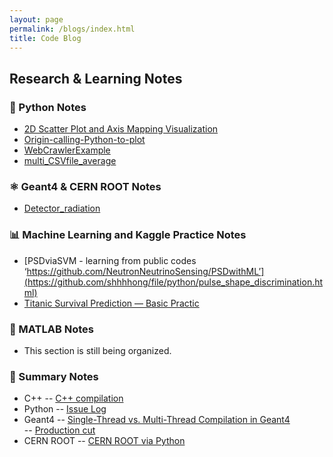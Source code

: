 ```yaml
---
layout: page
permalink: /blogs/index.html
title: Code Blog
---
```


## Research & Learning Notes

### 🐍 Python Notes

- [2D Scatter Plot and Axis Mapping Visualization](https://github.com/shhhhong/scatter-density)<br>
- [Origin-calling-Python-to-plot](https://github.com/shhhhong/Origin-calling-Python-to-plot)<br>
- [WebCrawlerExample](https://github.com/shhhhong/WebCrawlerExample)<br>
- [multi_CSVfile_average](https://github.com/shhhhong/multi_CSVfile_average)<br>


### ⚛️ Geant4 & CERN ROOT Notes

- [Detector_radiation](https://github.com/shhhhong/Detector_radiation)<br>

### 📊 Machine Learning and Kaggle Practice Notes

- [PSDviaSVM - learning from public codes ‘https://github.com/NeutronNeutrinoSensing/PSDwithML’](https://github.com/shhhhong/file/python/pulse_shape_discrimination.html)<br>
- [Titanic Survival Prediction — Basic Practic](https://github.com/shhhhong/kaggle-notes)<br>

### 📘 MATLAB Notes

- This section is still being organized.

### 🧾 Summary Notes

- C++
    -- [C++ compilation](https://github.com/shhhhong/file/c++/c++compileclang++.pages)<br>
- Python
    -- [Issue Log](https://github.com/shhhhong/file/python/Issue%20Log.pages)<br>
- Geant4
    -- [Single-Thread vs. Multi-Thread Compilation in Geant4](https://github.com/shhhhong/file/Geant4/Geant4_Thread_Comparison.pages)<br>
    -- [Production cut](https://github.com/shhhhong/file/Geant4/Production%20Cut.pages)<br>
- CERN ROOT
    -- [CERN ROOT via Python](https://github.com/shhhhong/file/cernroot/Cern-root%20—pyroot.pages)<br>